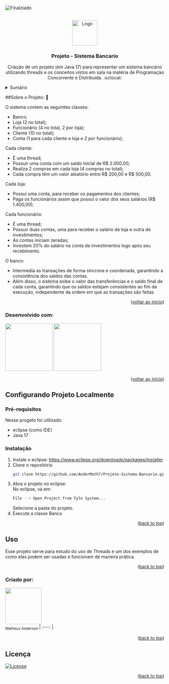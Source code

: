 
<a id="readme-top"></a>

![Finalziado](http://img.shields.io/static/v1?label=STATUS&message=FINALIZADO&color=GREEN&style=for-the-badge)

<!-- PROJECT LOGO -->
<br />
<div align="center">
  <a href="https://github.com/othneildrew/Best-README-Template">
    <img src="https://github.com/user-attachments/assets/fc0a3d32-975f-4bee-9384-1633d955b247" alt="Logo" width="80" height="80">
  </a>


  <h3 align="center">Projeto - Sistema Bancario</h3>

  <p align="center">
    Criação de um projeto (em Java 17) para representar um sistema bancário utilizando threads e os conceitos vistos em sala na matéria de Programação Concorrente e Distribuída. :octocat:
    <br />
  </p>
</div>



<!-- TABLE OF CONTENTS -->
<details>
  <summary>Sumário</summary>
  <ol>
    <li>
      <a href="#Sobre o Projeto: 📁">Sobre o Projeto</a>
      <ul>
        <li><a href="#built-with">Desenvolvido com:</a></li>
      </ul>
    </li>
    <li>
      <a href="#getting-started">Configurando Projeto Localmente</a>
      <ul>
        <li><a href="#prerequisites">Pré-requisitos</a></li>
        <li><a href="#installation">Instalação</a></li>
      </ul>
    </li>
    <li><a href="#usage">Uso</a></li>
    <li><a href="#contributing">Criado por:</a></li>
    <li><a href="#license">Licença</a></li>
  </ol>
</details>



<!-- ABOUT THE PROJECT -->
##Sobre o Projeto: 📁

O sistema contem as seguintes classes:
* Banco;
* Loja (2 no total);
* Funcionário (4 no total, 2 por loja);
* Cliente (10 no total);
* Conta (1 para cada cliente e loja e 2 por funcionário);

Cada cliente:
* É uma thread;
* Possuir uma conta com um saldo inicial de R$ 2.000,00;
* Realiza 2 compras em cada loja (4 compras no total);
* Cada compra têm um valor aleatório entre R$ 200,00 e R$ 500,00.

Cada loja:
* Possui uma conta, para receber os pagamentos dos clientes;
* Paga os funcionários assim que possui o valor dos seus salários (R$ 1.400,00);
  
Cada funcionário:
* É uma thread;
* Possuir duas contas, uma para receber o salário da loja e outra de investimentos;
* As contas iniciam zeradas;
* Investem 20% do salário na conta de investimentos logo após seu recebimento.

O banco:
* Intermedia as transações de forma síncrona e coordenada, garantindo a consistência dos saldos das contas.
* Além disso, o sistema exibe o valor das transferências e o saldo final de cada conta, garantindo que os saldos estejam consistentes ao fim da execução, independente da ordem em que as transações são feitas

<p align="right">(<a href="#readme-top">voltar ao inicio</a>)</p>

### Desenvolvido com: 
  <img src="https://cdn.jsdelivr.net/gh/devicons/devicon@latest/icons/eclipse/eclipse-original-wordmark.svg" width="150px"/>
  <img src="https://cdn.jsdelivr.net/gh/devicons/devicon@latest/icons/java/java-original-wordmark.svg" width="150px"/>




          
          
          

<p align="right">(<a href="#readme-top">voltar ao inicio</a>)</p>



<!-- GETTING STARTED -->
## Configurando Projeto Localmente

### Pré-requisitos

Nesse progeto foi utilizado: 
* eclipse (como IDE) 
* Java 17

### Instalação
1. Instale o eclipse: https://www.eclipse.org/downloads/packages/installer
2. Clone o repositório
   ```sh
   git clone https://github.com/AnderMath7/Projeto-Sistema-Bancario.git
   ```
3. Abra o projeto no eclipse:
   <br>
   No eclipse, vá em:
   ```sh
   File --> Open Project from Fyle System...
   ```
   Selecione a pasta do projeto.
4. Execute a classe Banco
   
<p align="right">(<a href="#readme-top">back to top</a>)</p>



<!-- USAGE EXAMPLES -->
## Uso

Esse projeto serve para estudo do uso de Threads e um dos exemplos de como elas podem ser usadas e funcionam de maneira prática.

<p align="right">(<a href="#readme-top">back to top</a>)</p>


### Criado por:

<img src="https://avatars.githubusercontent.com/u/112136979?v=4" width=115><br><sub> Matheus Anderson </sub>
| :---: |

<p align="right">(<a href="#readme-top">back to top</a>)</p>



<!-- LICENSE -->
## Licença

[![License](https://img.shields.io/badge/License-Apache_2.0-blue.svg)](https://opensource.org/licenses/Apache-2.0)

<p align="right">(<a href="#readme-top">back to top</a>)</p>
